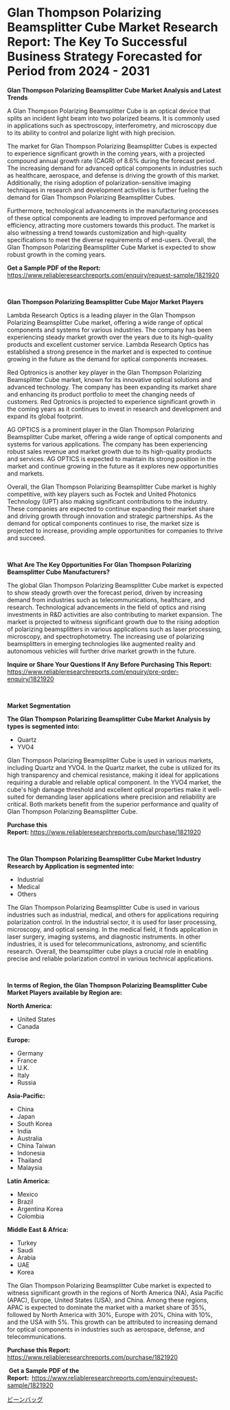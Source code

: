 <p><h1>Glan Thompson Polarizing Beamsplitter Cube Market Research Report: The Key To Successful Business Strategy Forecasted for Period from 2024 - 2031</h1></p><p><strong>Glan Thompson Polarizing Beamsplitter Cube Market Analysis and Latest Trends</strong></p>
<p><p>A Glan Thompson Polarizing Beamsplitter Cube is an optical device that splits an incident light beam into two polarized beams. It is commonly used in applications such as spectroscopy, interferometry, and microscopy due to its ability to control and polarize light with high precision.</p><p>The market for Glan Thompson Polarizing Beamsplitter Cubes is expected to experience significant growth in the coming years, with a projected compound annual growth rate (CAGR) of 8.6% during the forecast period. The increasing demand for advanced optical components in industries such as healthcare, aerospace, and defense is driving the growth of this market. Additionally, the rising adoption of polarization-sensitive imaging techniques in research and development activities is further fueling the demand for Glan Thompson Polarizing Beamsplitter Cubes.</p><p>Furthermore, technological advancements in the manufacturing processes of these optical components are leading to improved performance and efficiency, attracting more customers towards this product. The market is also witnessing a trend towards customization and high-quality specifications to meet the diverse requirements of end-users. Overall, the Glan Thompson Polarizing Beamsplitter Cube Market is expected to show robust growth in the coming years.</p></p>
<p><strong>Get a Sample PDF of the Report:&nbsp;</strong> <a href="https://www.reliableresearchreports.com/enquiry/request-sample/1821920">https://www.reliableresearchreports.com/enquiry/request-sample/1821920</a></p>
<p>&nbsp;</p>
<p><strong>Glan Thompson Polarizing Beamsplitter Cube Major Market Players</strong></p>
<p><p>Lambda Research Optics is a leading player in the Glan Thompson Polarizing Beamsplitter Cube market, offering a wide range of optical components and systems for various industries. The company has been experiencing steady market growth over the years due to its high-quality products and excellent customer service. Lambda Research Optics has established a strong presence in the market and is expected to continue growing in the future as the demand for optical components increases.</p><p>Red Optronics is another key player in the Glan Thompson Polarizing Beamsplitter Cube market, known for its innovative optical solutions and advanced technology. The company has been expanding its market share and enhancing its product portfolio to meet the changing needs of customers. Red Optronics is projected to experience significant growth in the coming years as it continues to invest in research and development and expand its global footprint.</p><p>AG OPTICS is a prominent player in the Glan Thompson Polarizing Beamsplitter Cube market, offering a wide range of optical components and systems for various applications. The company has been experiencing robust sales revenue and market growth due to its high-quality products and services. AG OPTICS is expected to maintain its strong position in the market and continue growing in the future as it explores new opportunities and markets.</p><p>Overall, the Glan Thompson Polarizing Beamsplitter Cube market is highly competitive, with key players such as Foctek and United Photonics Technology (UPT) also making significant contributions to the industry. These companies are expected to continue expanding their market share and driving growth through innovation and strategic partnerships. As the demand for optical components continues to rise, the market size is projected to increase, providing ample opportunities for companies to thrive and succeed.</p></p>
<p>&nbsp;</p>
<p><strong>What Are The Key Opportunities For Glan Thompson Polarizing Beamsplitter Cube Manufacturers?</strong></p>
<p><p>The global Glan Thompson Polarizing Beamsplitter Cube market is expected to show steady growth over the forecast period, driven by increasing demand from industries such as telecommunications, healthcare, and research. Technological advancements in the field of optics and rising investments in R&D activities are also contributing to market expansion. The market is projected to witness significant growth due to the rising adoption of polarizing beamsplitters in various applications such as laser processing, microscopy, and spectrophotometry. The increasing use of polarizing beamsplitters in emerging technologies like augmented reality and autonomous vehicles will further drive market growth in the future.</p></p>
<p><strong>Inquire or Share Your Questions If Any Before Purchasing This Report:</strong> <a href="https://www.reliableresearchreports.com/enquiry/pre-order-enquiry/1821920">https://www.reliableresearchreports.com/enquiry/pre-order-enquiry/1821920</a></p>
<p>&nbsp;</p>
<p><strong>Market Segmentation</strong></p>
<p><strong>The Glan Thompson Polarizing Beamsplitter Cube Market Analysis by types is segmented into:</strong></p>
<p><ul><li>Quartz</li><li>YVO4</li></ul></p>
<p><p>Glan Thompson Polarizing Beamsplitter Cube is used in various markets, including Quartz and YVO4. In the Quartz market, the cube is utilized for its high transparency and chemical resistance, making it ideal for applications requiring a durable and reliable optical component. In the YVO4 market, the cube's high damage threshold and excellent optical properties make it well-suited for demanding laser applications where precision and reliability are critical. Both markets benefit from the superior performance and quality of Glan Thompson Polarizing Beamsplitter Cube.</p></p>
<p><strong>Purchase this Report:&nbsp;</strong><a href="https://www.reliableresearchreports.com/purchase/1821920">https://www.reliableresearchreports.com/purchase/1821920</a></p>
<p>&nbsp;</p>
<p><strong>The Glan Thompson Polarizing Beamsplitter Cube Market Industry Research by Application is segmented into:</strong></p>
<p><ul><li>Industrial</li><li>Medical</li><li>Others</li></ul></p>
<p><p>The Glan Thompson Polarizing Beamsplitter Cube is used in various industries such as industrial, medical, and others for applications requiring polarization control. In the industrial sector, it is used for laser processing, microscopy, and optical sensing. In the medical field, it finds application in laser surgery, imaging systems, and diagnostic instruments. In other industries, it is used for telecommunications, astronomy, and scientific research. Overall, the beamsplitter cube plays a crucial role in enabling precise and reliable polarization control in various technical applications.</p></p>
<p>&nbsp;</p>
<p><strong>In terms of Region, the Glan Thompson Polarizing Beamsplitter Cube Market Players available by Region are:</strong></p>
<p>
    <p> <strong> North America: </strong>
        <ul>
            <li>United States</li>
            <li>Canada</li>
        </ul>
        </p> 
    <p> <strong> Europe: </strong>
        <ul>
            <li>Germany</li>
            <li>France</li>
            <li>U.K.</li>
            <li>Italy</li>
            <li>Russia</li>
        </ul>
        </p> 
    <p> <strong> Asia-Pacific: </strong>
        <ul>
            <li>China</li>
            <li>Japan</li>
            <li>South Korea</li>
            <li>India</li>
            <li>Australia</li>
            <li>China Taiwan</li>
            <li>Indonesia</li>
            <li>Thailand</li>
            <li>Malaysia</li>
        </ul>
        </p> 
    <p> <strong> Latin America: </strong>
        <ul>
            <li>Mexico</li>
            <li>Brazil</li>
            <li>Argentina Korea</li>
            <li>Colombia</li>
        </ul>
        </p> 
    <p> <strong> Middle East & Africa: </strong>
        <ul>
            <li>Turkey</li>
            <li>Saudi</li>
            <li>Arabia</li>
            <li>UAE</li>
            <li>Korea</li>
        </ul>
    </p>
    </p>
<p><p>The Glan Thompson Polarizing Beamsplitter Cube market is expected to witness significant growth in the regions of North America (NA), Asia Pacific (APAC), Europe, United States (USA), and China. Among these regions, APAC is expected to dominate the market with a market share of 35%, followed by North America with 30%, Europe with 20%, China with 10%, and the USA with 5%. This growth can be attributed to increasing demand for optical components in industries such as aerospace, defense, and telecommunications.</p></p>
<p><strong>Purchase this Report: </strong><a href="https://www.reliableresearchreports.com/purchase/1821920">https://www.reliableresearchreports.com/purchase/1821920</a></p>
<p>&nbsp;<strong>Get a Sample PDF of the Report:&nbsp;&nbsp;</strong><a href="https://www.reliableresearchreports.com/enquiry/request-sample/1821920">https://www.reliableresearchreports.com/enquiry/request-sample/1821920</a></p>
<p><strong></strong></p>
<p><p><a href="https://github.com/wkuactfdzwizk06/Market-Research-Report-List-1/blob/main/1895906982.md">ビーンバッグ</a></p></p>